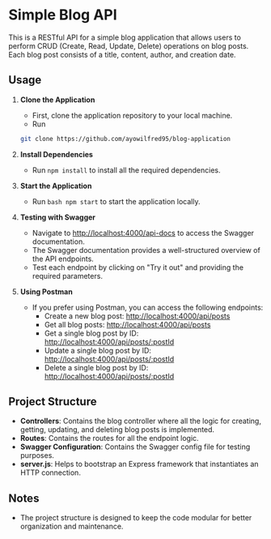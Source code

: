 # Simple Blog API

This is a RESTful API for a simple blog application that allows users to perform CRUD (Create, Read, Update, Delete) operations on blog posts. Each blog post consists of a title, content, author, and creation date.

## Usage

1. **Clone the Application**
   - First, clone the application repository to your local machine.
   - Run 
    ```bash 
    git clone https://github.com/ayowilfred95/blog-application
    ```

2. **Install Dependencies**
   - Run `npm install` to install all the required dependencies.

3. **Start the Application**
   - Run ```bash npm start``` to start the application locally.

4. **Testing with Swagger**
   - Navigate to [http://localhost:4000/api-docs](http://localhost:4000/api-docs) to access the Swagger documentation.
   - The Swagger documentation provides a well-structured overview of the API endpoints.
   - Test each endpoint by clicking on "Try it out" and providing the required parameters.

5. **Using Postman**
   - If you prefer using Postman, you can access the following endpoints:
     - Create a new blog post: [http://localhost:4000/api/posts](http://localhost:4000/api/posts)
     - Get all blog posts: [http://localhost:4000/api/posts](http://localhost:4000/api/posts)
     - Get a single blog post by ID: [http://localhost:4000/api/posts/:postId](http://localhost:4000/api/posts/:postId)
     - Update a single blog post by ID: [http://localhost:4000/api/posts/:postId](http://localhost:4000/api/posts/:postId)
     - Delete a single blog post by ID: [http://localhost:4000/api/posts/:postId](http://localhost:4000/api/posts/:postId)

## Project Structure

- **Controllers**: Contains the blog controller where all the logic for creating, getting, updating, and deleting blog posts is implemented.
- **Routes**: Contains the routes for all the endpoint logic.
- **Swagger Configuration**: Contains the Swagger config file for testing purposes.
- **server.js**: Helps to bootstrap an Express framework that instantiates an HTTP connection.

## Notes

- The project structure is designed to keep the code modular for better organization and maintenance.
